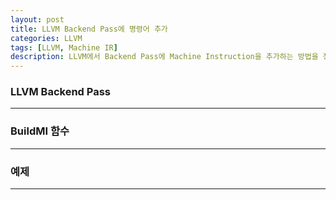 ```yaml
---
layout: post
title: LLVM Backend Pass에 명령어 추가
categories: LLVM
tags: [LLVM, Machine IR]
description: LLVM에서 Backend Pass에 Machine Instruction을 추가하는 방법을 정리함
---
```


### LLVM Backend Pass
---


### BuildMI 함수
---

### 예제
---